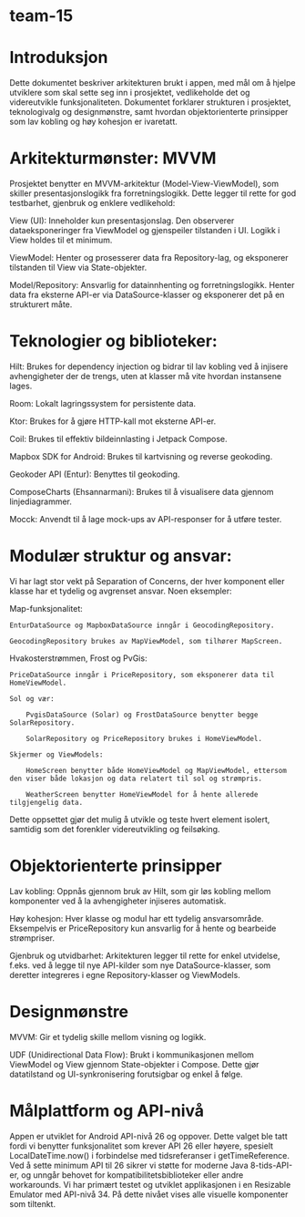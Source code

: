 # team-15

# Introduksjon

Dette dokumentet beskriver arkitekturen brukt i appen, med mål om å hjelpe utviklere som skal sette seg inn i prosjektet, vedlikeholde det og videreutvikle funksjonaliteten.
Dokumentet forklarer strukturen i prosjektet, teknologivalg og designmønstre, samt hvordan objektorienterte prinsipper som lav kobling og høy kohesjon er ivaretatt.


# Arkitekturmønster: MVVM

Prosjektet benytter en MVVM-arkitektur (Model-View-ViewModel), som skiller presentasjonslogikk fra forretningslogikk.
Dette legger til rette for god testbarhet, gjenbruk og enklere vedlikehold:

View (UI): Inneholder kun presentasjonslag. Den observerer dataeksponeringer fra ViewModel og gjenspeiler tilstanden i UI. Logikk i View holdes til et minimum.

ViewModel: Henter og prosesserer data fra Repository-lag, og eksponerer tilstanden til View via State-objekter.

Model/Repository: Ansvarlig for datainnhenting og forretningslogikk. Henter data fra eksterne API-er via DataSource-klasser og eksponerer det på en strukturert måte.


# Teknologier og biblioteker:

Hilt: Brukes for dependency injection og bidrar til lav kobling ved å injisere avhengigheter der de trengs, uten at klasser må vite hvordan instansene lages.

Room: Lokalt lagringssystem for persistente data.

Ktor: Brukes for å gjøre HTTP-kall mot eksterne API-er.

Coil: Brukes til effektiv bildeinnlasting i Jetpack Compose.

Mapbox SDK for Android: Brukes til kartvisning og reverse geokoding.

Geokoder API (Entur): Benyttes til geokoding.

ComposeCharts (Ehsannarmani): Brukes til å visualisere data gjennom linjediagrammer.

Mocck: Anvendt til å lage mock-ups av API-responser for å utføre tester.


# Modulær struktur og ansvar:

Vi har lagt stor vekt på Separation of Concerns, der hver komponent eller klasse har et tydelig og avgrenset ansvar. Noen eksempler:

Map-funksjonalitet:

    EnturDataSource og MapboxDataSource inngår i GeocodingRepository.

    GeocodingRepository brukes av MapViewModel, som tilhører MapScreen.

Hvakosterstrømmen, Frost og PvGis:

    PriceDataSource inngår i PriceRepository, som eksponerer data til HomeViewModel.

    Sol og vær:

        PvgisDataSource (Solar) og FrostDataSource benytter begge SolarRepository.

        SolarRepository og PriceRepository brukes i HomeViewModel.

    Skjermer og ViewModels:

        HomeScreen benytter både HomeViewModel og MapViewModel, ettersom den viser både lokasjon og data relatert til sol og strømpris.

        WeatherScreen benytter HomeViewModel for å hente allerede tilgjengelig data.

Dette oppsettet gjør det mulig å utvikle og teste hvert element isolert, samtidig som det forenkler videreutvikling og feilsøking.

# Objektorienterte prinsipper

Lav kobling: Oppnås gjennom bruk av Hilt, som gir løs kobling mellom komponenter ved å la avhengigheter injiseres automatisk.

Høy kohesjon: Hver klasse og modul har ett tydelig ansvarsområde. Eksempelvis er PriceRepository kun ansvarlig for å hente og bearbeide strømpriser.

Gjenbruk og utvidbarhet: Arkitekturen legger til rette for enkel utvidelse, f.eks. ved å legge til nye API-kilder som nye DataSource-klasser, som deretter integreres i egne Repository-klasser og ViewModels.


# Designmønstre

MVVM: Gir et tydelig skille mellom visning og logikk.

UDF (Unidirectional Data Flow): Brukt i kommunikasjonen mellom ViewModel og View gjennom State-objekter i Compose. Dette gjør datatilstand og UI-synkronisering forutsigbar og enkel å følge.

# Målplattform og API-nivå

Appen er utviklet for Android API-nivå 26 og oppover. Dette valget ble tatt fordi vi benytter funksjonalitet som krever API 26 eller høyere, spesielt LocalDateTime.now() i forbindelse med tidsreferanser i getTimeReference.
Ved å sette minimum API til 26 sikrer vi støtte for moderne Java 8-tids-API-er, og unngår behovet for kompatibilitetsbiblioteker eller andre  workarounds. Vi har primært testet og utviklet applikasjonen i en Resizable Emulator med API-nivå 34. På dette nivået vises alle visuelle komponenter som tiltenkt.
